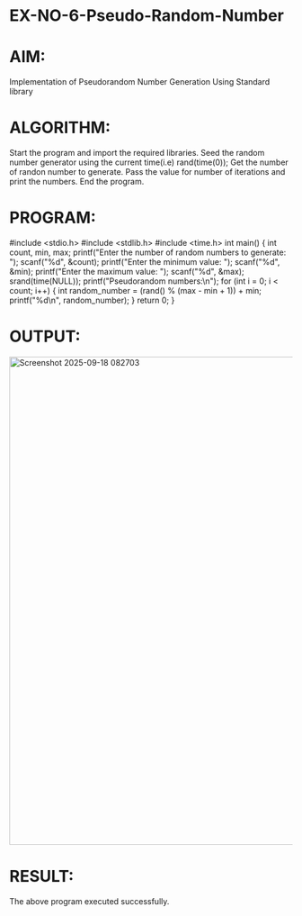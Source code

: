 # EX-NO-6-Pseudo-Random-Number

# AIM: 
Implementation of Pseudorandom Number Generation Using Standard library

# ALGORITHM:
Start the program and import the required libraries.
Seed the random number generator using the current time(i.e) rand(time(0));
Get the number of randon number to generate.
Pass the value for number of iterations and print the numbers.
End the program.

# PROGRAM:

#include <stdio.h>
#include <stdlib.h>
#include <time.h>
int main()
{
  int count, min, max;
  printf("Enter the number of random numbers to generate: ");
  scanf("%d", &count);
  printf("Enter the minimum value: ");
  scanf("%d", &min);
  printf("Enter the maximum value: ");
  scanf("%d", &max);
  srand(time(NULL));
  printf("Pseudorandom numbers:\n");
  for (int i = 0; i < count; i++)
  {
  int random_number = (rand() % (max - min + 1)) + min;
  printf("%d\n", random_number);
  }
  return 0;
}

# OUTPUT:
<img width="1541" height="867" alt="Screenshot 2025-09-18 082703" src="https://github.com/user-attachments/assets/23aa4dec-c525-4981-8af1-a3db5fb710c2" />

# RESULT:
The above program executed successfully.

